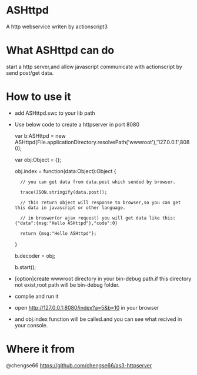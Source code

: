 # ASHttpd
A http webservice writen by actionscript3

# What ASHttpd can do
start a http server,and allow javascript communicate with actionscript by send post/get data.

# How to use it
- add ASHttpd.swc to your lib path
- Use below code to create a httpserver in port 8080

    var b:ASHttpd = new ASHttpd(File.applicationDirectory.resolvePath('wwwroot'),'127.0.0.1',8080);
    
    var obj:Object = {};
    
    obj.index = function(data:Object):Object
    {
    
        // you can get data from data.post which sended by browser.
        
        trace(JSON.stringify(data.post));
        
        // this return object will response to browser,so you can get this data in javascript or other language.
        
        // in broswer(or ajax request) you will get data like this:{"data":{msg:"Hello ASHttpd"},"code":0}
        
        return {msg:"Hello ASHttpd"};
        
    }

    b.decoder = obj;
    
    b.start();
    
- [option]create wwwroot directory in your bin-debug path.if this directory not exist,root path will be bin-debug folder.
- complie and run it
- open http://127.0.0.1:8080/index?a=5&b=10 in your browser
- and obj.index function will be called.and you can see what recived in your console.

# Where it from

@chengse66 https://github.com/chengse66/as3-httpserver
